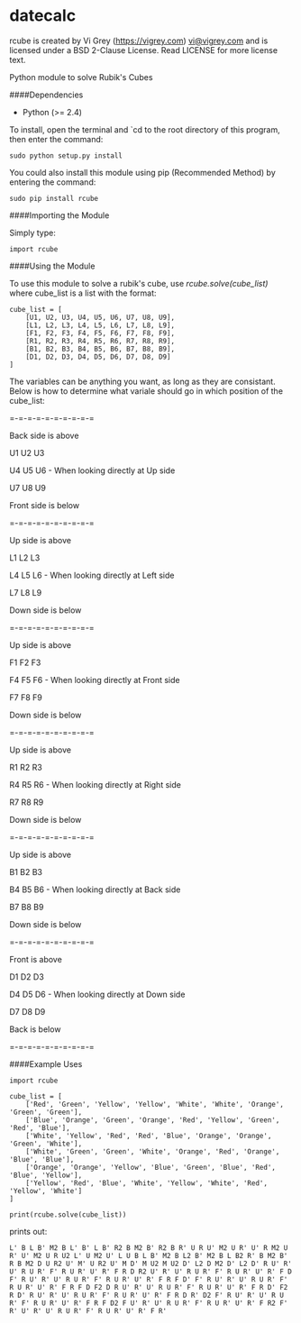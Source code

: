 datecalc
========

rcube is created by Vi Grey (https://vigrey.com) <vi@vigrey.com> and is licensed under a BSD 2-Clause License. Read LICENSE for more license text.

Python module to solve Rubik's Cubes

####Dependencies

* Python (>= 2.4)

To install, open the terminal and `cd to the root directory of this program, then enter the command:
```
sudo python setup.py install
```

You could also install this module using pip (Recommended Method) by entering the command:
```
sudo pip install rcube
```

####Importing the Module

Simply type:
```
import rcube
```

####Using the Module

To use this module to solve a rubik's cube, use *rcube.solve(cube_list)* where cube_list is a list with the format:

```
cube_list = [
    [U1, U2, U3, U4, U5, U6, U7, U8, U9],
    [L1, L2, L3, L4, L5, L6, L7, L8, L9],
    [F1, F2, F3, F4, F5, F6, F7, F8, F9],
    [R1, R2, R3, R4, R5, R6, R7, R8, R9],
    [B1, B2, B3, B4, B5, B6, B7, B8, B9],
    [D1, D2, D3, D4, D5, D6, D7, D8, D9]
]
```
The variables can be anything you want, as long as they are consistant.  Below is how to determine what variale should go in which position of the cube_list:

=-=-=-=-=-=-=-=-=-=

Back side is above

U1 U2 U3

U4 U5 U6 - When looking directly at Up side

U7 U8 U9

Front side is below

=-=-=-=-=-=-=-=-=-=

Up side is above

L1 L2 L3

L4 L5 L6 - When looking directly at Left side

L7 L8 L9

Down side is below

=-=-=-=-=-=-=-=-=-=

Up side is above

F1 F2 F3

F4 F5 F6 - When looking directly at Front side

F7 F8 F9

Down side is below

=-=-=-=-=-=-=-=-=-=

Up side is above

R1 R2 R3

R4 R5 R6 - When looking directly at Right side

R7 R8 R9

Down side is below

=-=-=-=-=-=-=-=-=-=

Up side is above

B1 B2 B3

B4 B5 B6 - When looking directly at Back side

B7 B8 B9

Down side is below

=-=-=-=-=-=-=-=-=-=

Front is above

D1 D2 D3

D4 D5 D6 - When looking directly at Down side

D7 D8 D9

Back is below

=-=-=-=-=-=-=-=-=-=

####Example Uses

```
import rcube

cube_list = [
    ['Red', 'Green', 'Yellow', 'Yellow', 'White', 'White', 'Orange', 'Green', 'Green'],
    ['Blue', 'Orange', 'Green', 'Orange', 'Red', 'Yellow', 'Green', 'Red', 'Blue'],
    ['White', 'Yellow', 'Red', 'Red', 'Blue', 'Orange', 'Orange', 'Green', 'White'],
    ['White', 'Green', 'Green', 'White', 'Orange', 'Red', 'Orange', 'Blue', 'Blue'],
    ['Orange', 'Orange', 'Yellow', 'Blue', 'Green', 'Blue', 'Red', 'Blue', 'Yellow'],
    ['Yellow', 'Red', 'Blue', 'White', 'Yellow', 'White', 'Red', 'Yellow', 'White']
]

print(rcube.solve(cube_list))
```
prints out:
```
L' B L B' M2 B L' B' L B' R2 B M2 B' R2 B R' U R U' M2 U R' U' R M2 U R' U' M2 U R U2 L' U M2 U' L U B L B' M2 B L2 B' M2 B L B2 R' B M2 B' R B M2 D U R2 U' M' U R2 U' M D' M U2 M U2 D' L2 D M2 D' L2 D' R U' R' U' R U R' F' R U R' U' R' F R D R2 U' R' U' R U R' F' R U R' U' R' F D F' R U' R' U' R U R' F' R U R' U' R' F R F D' F' R U' R' U' R U R' F' R U R' U' R' F R F D F2 D R U' R' U' R U R' F' R U R' U' R' F R D' F2 R D' R U' R' U' R U R' F' R U R' U' R' F R D R' D2 F' R U' R' U' R U R' F' R U R' U' R' F R F D2 F U' R' U' R U R' F' R U R' U' R' F R2 F' R' U' R' U' R U R' F' R U R' U' R' F R'
```
